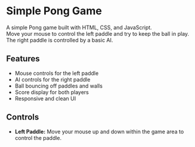 # Simple Pong Game

A simple Pong game built with HTML, CSS, and JavaScript.  
Move your mouse to control the left paddle and try to keep the ball in play. The right paddle is controlled by a basic AI.

## Features

- Mouse controls for the left paddle
- AI controls for the right paddle
- Ball bouncing off paddles and walls
- Score display for both players
- Responsive and clean UI

## Controls

- **Left Paddle:** Move your mouse up and down within the game area to control the paddle.
